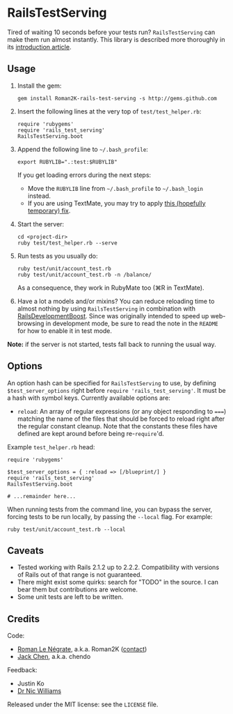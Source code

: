 # RailsTestServing

Tired of waiting 10 seconds before your tests run? `RailsTestServing` can make them run almost instantly. This library is described more thoroughly in its [introduction  article](http://roman.flucti.com/a-test-server-for-rails-applications).

## Usage

1.  Install the gem:

        gem install Roman2K-rails-test-serving -s http://gems.github.com

2.  Insert the following lines at the very top of `test/test_helper.rb`:

        require 'rubygems'
        require 'rails_test_serving'
        RailsTestServing.boot

3.  Append the following line to `~/.bash_profile`:

        export RUBYLIB=".:test:$RUBYLIB"

    If you get loading errors during the next steps:
    * Move the `RUBYLIB` line from `~/.bash_profile` to `~/.bash_login` instead.
    * If you are using TextMate, you may try to apply [this (hopefully temporary) fix](http://roman.flucti.com/textmate-fix-for-relative-require-test_helper).

4.  Start the server:

        cd <project-dir>
        ruby test/test_helper.rb --serve

5.  Run tests as you usually do:

        ruby test/unit/account_test.rb
        ruby test/unit/account_test.rb -n /balance/

    As a consequence, they work in RubyMate too (⌘R in TextMate).

6.  Have a lot a models and/or mixins? You can reduce reloading time to almost nothing by using `RailsTestServing` in combination with [RailsDevelopmentBoost](https://github.com/Roman2K/rails-dev-boost). Since was originally intended to speed up web-browsing in development mode, be sure to read the note in the `README` for how to enable it in test mode.

**Note:** if the server is not started, tests fall back to running the usual way.

## Options

An option hash can be specified for `RailsTestServing` to use, by defining `$test_server_options` right before `require 'rails_test_serving'`. It must be a hash with symbol keys. Currently available options are:

*   `reload`: An array of regular expressions (or any object responding to `===`) matching the name of the files that should be forced to reload right after the regular constant cleanup. Note that the constants these files have defined are kept around before being re-`require`'d.

Example `test_helper.rb` head:

    require 'rubygems'

    $test_server_options = { :reload => [/blueprint/] }
    require 'rails_test_serving'
    RailsTestServing.boot

    # ...remainder here...

When running tests from the command line, you can bypass the server, forcing tests to be run locally, by passing the `--local` flag. For example:

    ruby test/unit/account_test.rb --local

## Caveats

*   Tested working with Rails 2.1.2 up to 2.2.2. Compatibility with versions of Rails out of that range is not guaranteed.
*   There might exist some quirks: search for "TODO" in the source. I can bear them but contributions are welcome.
*   Some unit tests are left to be written.

## Credits

Code:

*   [Roman Le Négrate](http://roman.flucti.com), a.k.a. Roman2K ([contact](mailto:roman.lenegrate@gmail.com))
*   [Jack Chen](http://github.com/chendo), a.k.a. chendo

Feedback:

*   Justin Ko
*   [Dr Nic Williams](http://drnicwilliams.com)

Released under the MIT license: see the `LICENSE` file.
